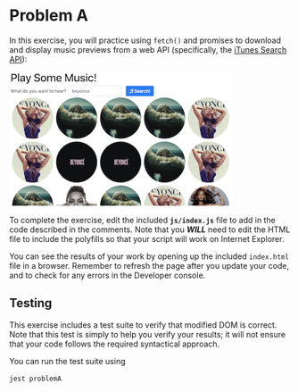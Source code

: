 # Problem A

In this exercise, you will practice using `fetch()` and promises to download and display music previews from a web API (specifically, the [iTunes Search API](https://affiliate.itunes.apple.com/resources/documentation/itunes-store-web-service-search-api/)):

![Example complete exercise](img/example.png)

To complete the exercise, edit the included **`js/index.js`** file to add in the code described in the comments. Note that you ___WILL___ need to edit the HTML file to include the polyfills so that your script will work on Internet Explorer.

You can see the results of your work by opening up the included `index.html` file in a browser. Remember to refresh the page after you update your code, and to check for any errors in the Developer console.

## Testing
This exercise includes a test suite to verify that modified DOM is correct. Note that this test is simply to help you verify your results; it will not ensure that your code follows the required syntactical approach.

You can run the test suite using

```bash
jest problemA
```
